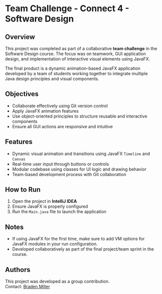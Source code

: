 # Team Challenge - Connect 4 - Software Design

## Overview
This project was completed as part of a collaborative **team challenge** in the Software Design course. The focus was on teamwork, GUI application design, and implementation of interactive visual elements using JavaFX.

The final product is a dynamic animation-based JavaFX application developed by a team of students working together to integrate multiple Java design principles and visual components.

## Objectives
- Collaborate effectively using Git version control
- Apply JavaFX animation features
- Use object-oriented principles to structure reusable and interactive components
- Ensure all GUI actions are responsive and intuitive

## Features
- Dynamic visual animation and transitions using JavaFX `Timeline` and `Canvas`
- Real-time user input through buttons or controls
- Modular codebase using classes for UI logic and drawing behavior
- Team-based development process with Git collaboration

## How to Run
1. Open the project in **IntelliJ IDEA**
2. Ensure JavaFX is properly configured
3. Run the `Main.java` file to launch the application

## Notes
- If using JavaFX for the first time, make sure to add VM options for JavaFX modules in your run configuration.
- Developed collaboratively as part of the final project/team sprint in the course.

## Authors
This project was developed as a group contribution.  
Contact: [Braden Miller](https://github.com/bradenmiller22)
